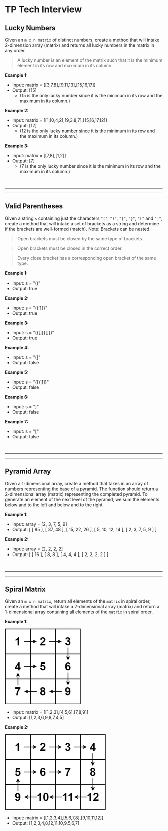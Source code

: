 # TP Tech Interview

## Lucky Numbers

Given an `m x n matrix` of distinct numbers, create a method that will intake 2-dimension array (matrix) and returns all lucky numbers in the matrix in any order.

> A lucky number is an element of the matrix such that it is the minimum element in its row and maximum in its column.

**Example 1:**

- Input: matrix = [[3,7,8],[9,11,13],[15,16,17]]
- Output: [15]
  - (15 is the only lucky number since it is the minimum in its row and the maximum in its column.)

**Example 2:**

- Input: matrix = [[1,10,4,2],[9,3,8,7],[15,16,17,12]]
- Output: [12]
  - (12 is the only lucky number since it is the minimum in its row and the maximum in its column.)

**Example 3:**

- Input: matrix = [[7,8],[1,2]]
- Output: [7]
  - (7 is the only lucky number since it is the minimum in its row and the maximum in its column.)

<br>

---

---

## Valid Parentheses

Given a string `s` containing just the characters `"("`, `")"`, `"{"`, `"}"`, `"["` and `"]"`, create a method that will intake a set of brackets as a string and determine if the brackets are well-formed (match). Note: Brackets can be nested.

> Open brackets must be closed by the same type of brackets.

> Open brackets must be closed in the correct order.

> Every close bracket has a corresponding open bracket of the same type.

**Example 1:**

- Input: s = "()"
- Output: true

**Example 2:**

- Input: s = "()[]{}"
- Output: true

**Example 3:**

- Input: s = "({[]}{[]})"
- Output: true

**Example 4:**

- Input: s = "(]"
- Output: false

**Example 5:**

- Input: s = "{[)][]}"
- Output: false

**Example 6:**

- Input: s = "]"
- Output: false

**Example 7:**

- Input: s = "["
- Output: false

<br>

---

---

## Pyramid Array

Given a 1-dimensional array, create a method that takes in an array of numbers representing the base of a pyramid. The function should return a 2-dimensional array (matrix) representing the completed pyramid. To generate an element of the next level of the pyramid, we sum the elements below and to the left and below and to the right.

**Example 1:**

- Input: array = [2, 3, 7, 5, 9]
- Output: [
           [ 85 ],
           [ 37, 48 ],
           [ 15, 22, 26 ],
           [ 5, 10, 12, 14 ],
           [ 2, 3, 7, 5, 9 ]
          ]

**Example 2:**

- Input: array = [2, 2, 2, 2]
- Output: [
           [ 16 ],
           [ 8, 8 ],
           [ 4, 4, 4 ],
           [ 2, 2, 2, 2 ]
          ]

<br>

---

---

## Spiral Matrix

Given an `m x n matrix`, return all elements of the `matrix` in spiral order, create a method that will intake a 2-dimensional array (matrix) and return a 1-dimensional array containing all elements of the `matrix` in spiral order.

**Example 1:**

![alt text](image.png)

- Input: matrix = [[1,2,3],[4,5,6],[7,8,9]]
- Output: [1,2,3,6,9,8,7,4,5]

**Example 2:**

![alt text](image-1.png)

- Input: matrix = [[1,2,3,4],[5,6,7,8],[9,10,11,12]]
- Output: [1,2,3,4,8,12,11,10,9,5,6,7]

